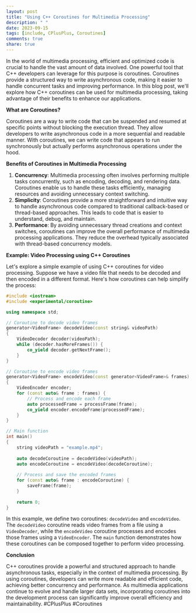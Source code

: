 ```yaml
---
layout: post
title: "Using C++ Coroutines for Multimedia Processing"
description: " "
date: 2023-09-15
tags: [include, CPlusPlus, Coroutines]
comments: true
share: true
---
```


In the world of multimedia processing, efficient and optimized code is crucial to handle the vast amount of data involved. One powerful tool that C++ developers can leverage for this purpose is coroutines. Coroutines provide a structured way to write asynchronous code, making it easier to handle concurrent tasks and improving performance. In this blog post, we'll explore how C++ coroutines can be used for multimedia processing, taking advantage of their benefits to enhance our applications.

**What are Coroutines?**

Coroutines are a way to write code that can be suspended and resumed at specific points without blocking the execution thread. They allow developers to write asynchronous code in a more sequential and readable manner. With coroutines, we can write code that appears to run synchronously but actually performs asynchronous operations under the hood.

**Benefits of Coroutines in Multimedia Processing**

1. **Concurrency**: Multimedia processing often involves performing multiple tasks concurrently, such as encoding, decoding, and rendering data. Coroutines enable us to handle these tasks efficiently, managing resources and avoiding unnecessary context switching.
2. **Simplicity**: Coroutines provide a more straightforward and intuitive way to handle asynchronous code compared to traditional callback-based or thread-based approaches. This leads to code that is easier to understand, debug, and maintain.
3. **Performance**: By avoiding unnecessary thread creations and context switches, coroutines can improve the overall performance of multimedia processing applications. They reduce the overhead typically associated with thread-based concurrency models.

**Example: Video Processing using C++ Coroutines**

Let's explore a simple example of using C++ coroutines for video processing. Suppose we have a video file that needs to be decoded and then encoded in a different format. Here's how coroutines can help simplify the process:

```cpp
#include <iostream>
#include <experimental/coroutine>

using namespace std;

// Coroutine to decode video frames
generator<VideoFrame> decodeVideo(const string& videoPath)
{
    VideoDecoder decoder(videoPath);
    while (decoder.hasMoreFrames()) {
        co_yield decoder.getNextFrame();
    }
}

// Coroutine to encode video frames
generator<VideoFrame> encodeVideo(const generator<VideoFrame>& frames)
{
    VideoEncoder encoder;
    for (const auto& frame : frames) {
        // Process and encode each frame
        auto processedFrame = processFrame(frame);
        co_yield encoder.encodeFrame(processedFrame);
    }
}

// Main function
int main()
{
    string videoPath = "example.mp4";
    
    auto decodeCoroutine = decodeVideo(videoPath);
    auto encodeCoroutine = encodeVideo(decodeCoroutine);
    
    // Process and save the encoded frames
    for (const auto& frame : encodeCoroutine) {
        saveFrame(frame);
    }
    
    return 0;
}
```

In this example, we define two coroutines: `decodeVideo` and `encodeVideo`. The `decodeVideo` coroutine reads video frames from a file using a `VideoDecoder`, while the `encodeVideo` coroutine processes and encodes those frames using a `VideoEncoder`. The `main` function demonstrates how these coroutines can be composed together to perform video processing.

**Conclusion**

C++ coroutines provide a powerful and structured approach to handle asynchronous tasks, especially in the context of multimedia processing. By using coroutines, developers can write more readable and efficient code, achieving better concurrency and performance. As multimedia applications continue to evolve and handle larger data sets, incorporating coroutines into the development process can significantly improve overall efficiency and maintainability. #CPlusPlus #Coroutines